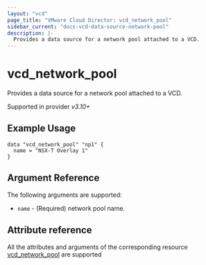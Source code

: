 ```yaml
---
layout: "vcd"
page_title: "VMware Cloud Director: vcd_network_pool"
sidebar_current: "docs-vcd-data-source-network-pool"
description: |-
  Provides a data source for a network pool attached to a VCD.
---
```


# vcd\_network\_pool

Provides a data source for a network pool attached to a VCD.

Supported in provider *v3.10+*

## Example Usage

```hcl
data "vcd_network_pool" "np1" {
  name = "NSX-T Overlay 1"
}
```

## Argument Reference

The following arguments are supported:

* `name` - (Required) network pool name.

## Attribute reference

All the attributes and arguments of the corresponding resource [vcd_network_pool](/providers/vmware/vcd/latest/docs/resources/network_pool) are supported
